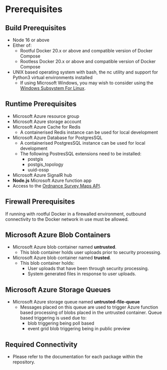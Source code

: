 # Prerequisites

## Build Prerequisites

* Node 16 or above
* Either of:
  * Rootful Docker 20.x or above and compatible version of Docker Compose
  * Rootless Docker 20.x or above and compatible version of Docker Compose
* UNIX based operating system with bash, the nc utility and support for Python3 virtual environments installed
  * If using Microsoft Windows, you may wish to consider using the [Windows Subsystem For Linux](https://docs.microsoft.com/en-us/windows/wsl/about).

## Runtime Prerequisites

* Microsoft Azure resource group
* Microsoft Azure storage account
* Microsoft Azure Cache for Redis
  * A containerised Redis instance can be used for local development
* Microsoft Azure Database for PostgresSQL
  * A containerised PostgresSQL instance can be used for local development
  * The following PostresSQL extensions need to be installed:
    * postgis
    * postgis_topology
    * uuid-ossp
* Microsoft Azure SignalR hub
* **Node.js** Microsoft Azure function app
* Access to the [Ordnance Survey Maps API](https://osdatahub.os.uk/docs/wmts/overview).

## Firewall Prerequisites

If running with rootful Docker in a firewalled environment, outbound connectivity to the Docker network in use must be allowed.

## Microsoft Azure Blob Containers

* Microsoft Azure blob container named **untrusted**.
  * This blob container holds user uploads prior to security processing.
* Microsoft Azure blob container named **trusted**.
  * This blob container holds:
    * User uploads that have been through security processing.
    * System generated files in response to user uploads.

## Microsoft Azure Storage Queues

* Microsoft Azure storage queue named **untrusted-file-queue**
  * Messages placed on this queue are used to trigger Azure function based processing of blobs placed in the untrusted container. Queue based triggering is used due to:
    * blob triggering being poll based
    * event grid blob triggering being in public preview

## Required Connectivity

* Please refer to the documentation for each package within the repository.
